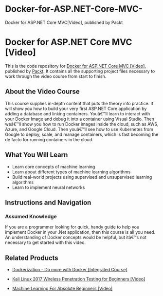 # Docker-for-ASP.NET-Core-MVC-
Docker for ASP.NET Core MVC[Video], published by Packt
# Docker for ASP.NET Core MVC [Video]
This is the code repository for [Docker for ASP.NET Core MVC [Video]](https://www.packtpub.com/virtualization-and-cloud/docker-aspnet-core-mvc-video?utm_source=github&utm_medium=repository&utm_campaign=9781788831468), published by [Packt](https://www.packtpub.com/?utm_source=github). It contains all the supporting project files necessary to work through the video course from start to finish.
## About the Video Course
This course supplies in-depth content that puts the theory into practice. It will show you how to build your very first ASP.NET Core application by adding a database and linking containers. Youâ€™ll learn to interact with your Docker Image and debug it into a container using Visual Studio. Then weâ€™ll show you how to run Docker images inside the cloud, such as AWS, Azure, and Google Cloud. Then youâ€™ll see how to use Kubernetes from Google to deploy, scale, and manage containers, which is fast becoming the de facto for running containers in the cloud.	

<H2>What You Will Learn</H2>
<DIV class=book-info-will-learn-text>
<UL>
<LI>Learn core concepts of machine learning 
<LI>Learn about different types of machine learning algorithms 
<LI>Build real-world projects using supervised and unsupervised learning algorithms 
<LI>Learn to implement neural networks </LI></UL></DIV>

## Instructions and Navigation
### Assumed Knowledge

If you are a programmer looking for quick, handy guide to help you implement Docker in your .Net application, then this course is all you need. An understanding of Docker concepts would be helpful, but itâ€™s not necessary to get started with this video.	


## Related Products
* [Dockerization - Do more with Docker [Integrated Course]](https://www.packtpub.com/virtualization-and-cloud/dockerization-do-more-docker-integrated-course?utm_source=github&utm_medium=repository&utm_campaign=9781788394857)

* [Kali Linux 2017 Wireless Penetration Testing for Beginners [Video]](https://www.packtpub.com/networking-and-servers/kali-linux-2017-wireless-penetration-testing-beginners-video?utm_source=github&utm_medium=repository&utm_campaign=9781788394055)

* [Machine Learning For Absolute Beginners [Video]](https://www.packtpub.com/application-development/machine-learning-absolute-beginners-video?utm_source=github&utm_medium=repository&utm_campaign=9781789138245)

